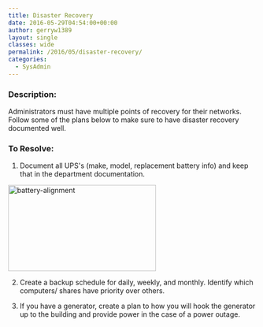 ```yaml
---
title: Disaster Recovery
date: 2016-05-29T04:54:00+00:00
author: gerryw1389
layout: single
classes: wide
permalink: /2016/05/disaster-recovery/
categories:
  - SysAdmin
---
```

<!--more-->

### Description:

Administrators must have multiple points of recovery for their networks. Follow some of the plans below to make sure to have disaster recovery documented well.

### To Resolve:

1. Document all UPS's (make, model, replacement battery info) and keep that in the department documentation.

<img class="aligncenter wp-image-623 size-medium" src="https://automationadmin.com/assets/images/uploads/2016/09/battery-alignment-300x175.jpg" alt="battery-alignment" width="300" height="175" srcset="https://automationadmin.com/assets/images/uploads/2016/09/battery-alignment-300x175.jpg 300w, https://automationadmin.com/assets/images/uploads/2016/09/battery-alignment-768x448.jpg 768w, https://automationadmin.com/assets/images/uploads/2016/09/battery-alignment-1024x598.jpg 1024w" sizes="(max-width: 300px) 100vw, 300px" /> 

2. Create a backup schedule for daily, weekly, and monthly. Identify which computers/ shares have priority over others.

3. If you have a generator, create a plan to how you will hook the generator up to the building and provide power in the case of a power outage.